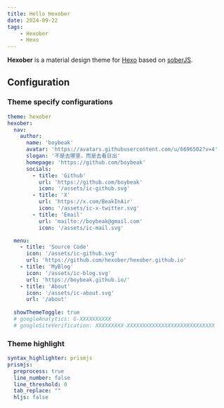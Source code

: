 ```yaml
---
title: Hello Hexober
date: 2024-09-22
tags:
    - Hexober
    - Hexo
---
```


**Hexober** is a material design theme for [Hexo](https://hexo.io/) based on [soberJS](https://soberjs.com/).

<!-- more -->

## Configuration

### Theme specify configurations
```yml
theme: hexober
hexober:
  nav:
    author:
      name: 'boybeak'
      avatar: 'https://avatars.githubusercontent.com/u/6696502?v=4'
      slogan: '不是去哪里，而是去看日出'
      homepage: 'https://github.com/boybeak'
      socials:
        - title: 'Github'
          url: 'https://github.com/boybeak'
          icon: '/assets/ic-github.svg'
        - title: 'X'
          url: 'https://x.com/BeakInAir'
          icon: '/assets/ic-x-twitter.svg'
        - title: 'Email'
          url: 'mailto://boybeak@gmail.com'
          icon: '/assets/ic-mail.svg'

  menu:
    - title: 'Source Code'
      icon: '/assets/ic-github.svg'
      url: 'https://github.com/hexober/hexober.github.io'
    - title: 'MyBlog'
      icon: '/assets/ic-blog.svg'
      url: 'https://boybeak.github.io/'
    - title: 'About'
      icon: '/assets/ic-about.svg'
      url: '/about'
      
  showThemeToggle: true
  # googleAnalytics: G-XXXXXXXXXX
  # googleSiteVerification: XXXXXXXXX-XXXXXXXXXXXXXXXXXXXXXXXXXXXX
```

### Theme highlight
```yml
syntax_highlighter: prismjs
prismjs:
  preprocess: true
  line_number: false
  line_threshold: 0
  tab_replace: ""
  hljs: false
```